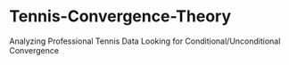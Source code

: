 # Tennis-Convergence-Theory
Analyzing Professional Tennis Data Looking for Conditional/Unconditional Convergence
